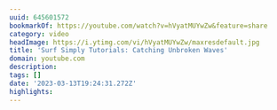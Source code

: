 ```yaml
---
uuid: 645601572
bookmarkOf: https://youtube.com/watch?v=hVyatMUYwZw&feature=share
category: video
headImage: https://i.ytimg.com/vi/hVyatMUYwZw/maxresdefault.jpg
title: 'Surf Simply Tutorials: Catching Unbroken Waves'
domain: youtube.com
description: 
tags: []
date: '2023-03-13T19:24:31.272Z'
highlights: 
---
```



